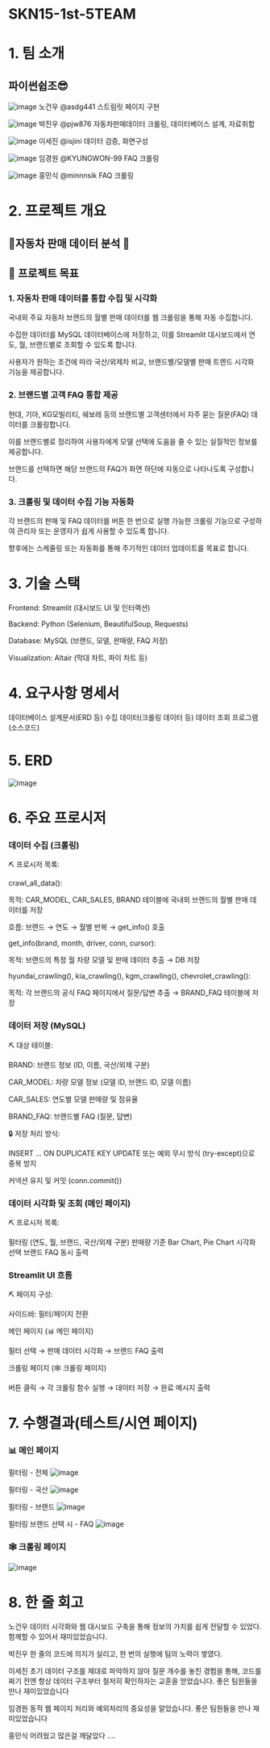 # SKN15-1st-5TEAM

# 1. 팀 소개

## 파이썬쉽조😎

![image](https://github.com/user-attachments/assets/f95ddcc3-dfa5-4a9d-b67b-755e12576056)
노건우 @asdg441  스트림릿 페이지 구현


![image](https://github.com/user-attachments/assets/bcb238d6-c996-4f13-a597-61d3e3598995)
박진우 @pjw876  자동차판매데이터 크롤링, 데이터베이스 설계, 자료취합 


![image](https://github.com/user-attachments/assets/5e7776ec-9008-42ca-ace1-d4c66b7e3fc1)
이세진 @isjini  데이터 검증, 화면구성


![image](https://github.com/user-attachments/assets/ca1bf9b8-e749-4ec6-8fb6-f0da5a33ede2)
임경원 @KYUNGWON-99 FAQ 크롤링


![image](https://github.com/user-attachments/assets/a0f4ac80-eb2e-48f9-a472-1de299eec9eb)
홍민식 @minnnsik FAQ 크롤링



# 2. 프로젝트 개요

## 🚗자동차 판매 데이터 분석 🚗

## 🎯 프로젝트 목표
### 1. 자동차 판매 데이터를 통합 수집 및 시각화

국내외 주요 자동차 브랜드의 월별 판매 데이터를 웹 크롤링을 통해 자동 수집합니다.

수집한 데이터를 MySQL 데이터베이스에 저장하고, 이를 Streamlit 대시보드에서 연도, 월, 브랜드별로 조회할 수 있도록 합니다.

사용자가 원하는 조건에 따라 국산/외제차 비교, 브랜드별/모델별 판매 트렌드 시각화 기능을 제공합니다.

### 2. 브랜드별 고객 FAQ 통합 제공

현대, 기아, KG모빌리티, 쉐보레 등의 브랜드별 고객센터에서 자주 묻는 질문(FAQ) 데이터를 크롤링합니다.

이를 브랜드별로 정리하여 사용자에게 모델 선택에 도움을 줄 수 있는 실질적인 정보를 제공합니다.

브랜드를 선택하면 해당 브랜드의 FAQ가 화면 하단에 자동으로 나타나도록 구성합니다.

### 3. 크롤링 및 데이터 수집 기능 자동화

각 브랜드의 판매 및 FAQ 데이터를 버튼 한 번으로 실행 가능한 크롤링 기능으로 구성하여 관리자 또는 운영자가 쉽게 사용할 수 있도록 합니다.

향후에는 스케줄링 또는 자동화를 통해 주기적인 데이터 업데이트를 목표로 합니다.

 

# 3. 기술 스택
Frontend: Streamlit (대시보드 UI 및 인터랙션)

Backend: Python (Selenium, BeautifulSoup, Requests)

Database: MySQL (브랜드, 모델, 판매량, FAQ 저장)

Visualization: Altair (막대 차트, 파이 차트 등)
 

# 4. 요구사항 명세서
데이터베이스 설계문서(ERD 등)
수집 데이터(크롤링 데이터 등)
데이터 조회 프로그램(소스코드)

# 5. ERD


 ![image](https://github.com/user-attachments/assets/1dbe72e4-7699-4154-a348-26c801eeff07)


# 6. 주요 프로시저
### 데이터 수집 (크롤링)

⛏ 프로시저 목록:

crawl_all_data():

목적: CAR_MODEL, CAR_SALES, BRAND 테이블에 국내외 브랜드의 월별 판매 데이터를 저장

흐름: 브랜드 → 연도 → 월별 반복 → get_info() 호출


get_info(brand, month, driver, conn, cursor):

목적: 브랜드의 특정 월 차량 모델 및 판매 데이터 추출 → DB 저장


hyundai_crawling(), kia_crawling(), kgm_crawling(), chevrolet_crawling():

목적: 각 브랜드의 공식 FAQ 페이지에서 질문/답변 추출 → BRAND_FAQ 테이블에 저장

### 데이터 저장 (MySQL)

⛏ 대상 테이블:

BRAND: 브랜드 정보 (ID, 이름, 국산/외제 구분)

CAR_MODEL: 차량 모델 정보 (모델 ID, 브랜드 ID, 모델 이름)

CAR_SALES: 연도별 모델 판매량 및 점유율

BRAND_FAQ: 브랜드별 FAQ (질문, 답변)

🔒 저장 처리 방식:

INSERT ... ON DUPLICATE KEY UPDATE 또는 예외 무시 방식 (try-except)으로 중복 방지

커넥션 유지 및 커밋 (conn.commit())

### 데이터 시각화 및 조회 (메인 페이지)

⛏ 프로시저 목록:

필터링 (연도, 월, 브랜드, 국산/외제 구분)
판매량 기준 Bar Chart, Pie Chart 시각화
선택 브랜드 FAQ 동시 출력

### Streamlit UI 흐름

⛏ 페이지 구성:

사이드바: 필터/페이지 전환

메인 페이지 (📊 메인 페이지)

필터 선택 → 판매 데이터 시각화 → 브랜드 FAQ 출력

크롤링 페이지 (🕸️ 크롤링 페이지)

버튼 클릭 → 각 크롤링 함수 실행 → 데이터 저장 → 완료 메시지 출력


# 7. 수행결과(테스트/시연 페이지)

### 📊 메인 페이지
필터링 - 전체
![image](https://github.com/user-attachments/assets/09a1392d-aa36-428a-8c28-3851278132da)

필터링 - 국산
![image](https://github.com/user-attachments/assets/120d3eb1-b357-44a1-b2ea-d08fda96e2f3)

필터링 - 브랜드
![image](https://github.com/user-attachments/assets/247c490d-c381-4061-8b54-0dfe1ca23940)

필터링 브랜드 선택 시 - FAQ
![image](https://github.com/user-attachments/assets/e2e58a7b-2bdd-43b5-bf06-2649496aec8e)


### 🕸️ 크롤링 페이지
![image](https://github.com/user-attachments/assets/a70b695d-338a-48ae-80d5-ff81e1dfa8e7)



# 8. 한 줄 회고

노건우 데이터 시각화와 웹 대시보드 구축을 통해 정보의 가치를 쉽게 전달할 수 있었다. 함께할 수 있어서 재미있었습니다.


박진우 한 줄의 코드에 의지가 실리고, 한 번의 실행에 팀의 노력이 쌓였다.


이세진 초기 데이터 구조를 제대로 파악하지 않아 질문 개수를 놓친 경험을 통해, 
코드를 짜기 전엔 항상 데이터 구조부터 철저히 확인하자는 교훈을 얻었습니다. 좋은 팀원들을 만나 재미있었습니다

임경원 동적 웹 페이지 처리와 예외처리의 중요성을 알았습니다. 좋은 팀원들을 만나 재미있었습니다

홍민식 어려웠고  많은걸 깨달았다 ....

